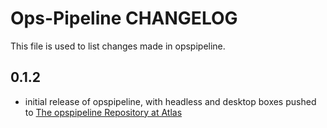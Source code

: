 Ops-Pipeline CHANGELOG
=====================

This file is used to list changes made in opspipeline.

0.1.2
-----
- initial release of opspipeline, with headless and desktop boxes pushed to [The
  opspipeline Repository at Atlas](https://atlas.hashicorp.com/opspipeline)
